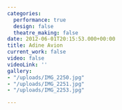 ```yaml
---
categories:
  performance: true
  design: false
  theatre_making: false
date: 2012-06-01T20:15:53.000+00:00
title: Adine Avion
current_work: false
video: false
videoLink: ''
gallery:
- "/uploads/IMG_2250.jpg"
- "/uploads/IMG_2251.jpg"
- "/uploads/IMG_2253.jpg"

---
```

